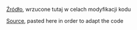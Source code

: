[Źródło](https://github.com/oopsjpeg/osu4j), wrzucone tutaj w celach modyfikacji kodu  

[Source](https://github.com/oopsjpeg/osu4j), pasted here in order to adapt the code